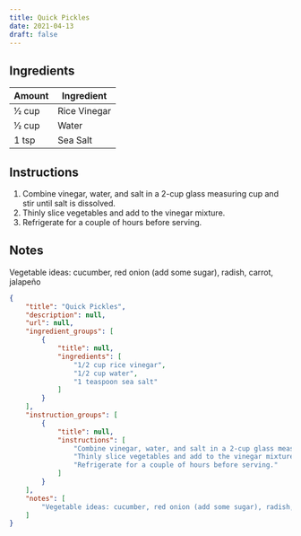 ```yaml
---
title: Quick Pickles
date: 2021-04-13
draft: false
---
```


## Ingredients

| Amount  | Ingredient   |
|---------|--------------|
| 1⁄2 cup | Rice Vinegar |
| 1⁄2 cup | Water        |
| 1 tsp   | Sea Salt     |

## Instructions

1. Combine vinegar, water, and salt in a 2-cup glass measuring cup and stir until salt is dissolved.
2. Thinly slice vegetables and add to the vinegar mixture.
3. Refrigerate for a couple of hours before serving.

## Notes

Vegetable ideas: cucumber, red onion (add some sugar), radish, carrot, jalapeño

```json
{
    "title": "Quick Pickles",
    "description": null,
    "url": null,
    "ingredient_groups": [
        {
            "title": null,
            "ingredients": [
                "1/2 cup rice vinegar",
                "1/2 cup water",
                "1 teaspoon sea salt"
            ]
        }
    ],
    "instruction_groups": [
        {
            "title": null,
            "instructions": [
                "Combine vinegar, water, and salt in a 2-cup glass measuring cup and stir until salt is dissolved.",
                "Thinly slice vegetables and add to the vinegar mixture.",
                "Refrigerate for a couple of hours before serving."
            ]
        }
    ],
    "notes": [
        "Vegetable ideas: cucumber, red onion (add some sugar), radish, carrot, jalapeño"
    ]
}
```